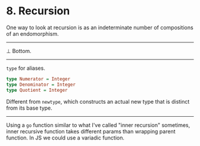# 8. Recursion

One way to look at recursion is as an indeterminate number of compositions of an endomorphism.

---

⊥ Bottom.

---

`type` for aliases.

```hs
type Numerator = Integer
type Denominator = Integer
type Quotient = Integer
```

Different from `newtype`, which constructs an actual new type that is distinct from its base type.

---

Using a `go` function similar to what I've called "inner recursion" sometimes, inner recursive function takes different params than wrapping parent function. In JS we could use a variadic function.
